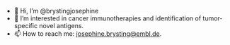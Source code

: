 - 👋 Hi, I’m @brystingjosephine
- 👀 I’m interested in cancer immunotherapies and identification of tumor-specific novel antigens.
- 📫 How to reach me: josephine.brysting@embl.de.

<!---
brystingjosephine/brystingjosephine is a ✨ special ✨ repository because its `README.md` (this file) appears on your GitHub profile.
You can click the Preview link to take a look at your changes.
--->
